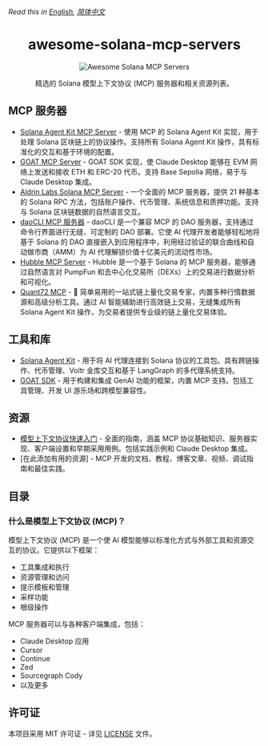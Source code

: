 *Read this in [English](README.md), [简体中文](README.zh-CN.md)*

<div align="center">

# awesome-solana-mcp-servers

![Awesome Solana MCP Servers](banner.png)

精选的 Solana 模型上下文协议 (MCP) 服务器和相关资源列表。

</div>

## MCP 服务器
- [Solana Agent Kit MCP Server](https://github.com/sendaifun/solana-agent-kit/tree/main/examples/agent-kit-mcp-server) - 使用 MCP 的 Solana Agent Kit 实现，用于处理 Solana 区块链上的协议操作。支持所有 Solana Agent Kit 操作，具有标准化的交互和基于环境的配置。
- [GOAT MCP Server](https://github.com/goat-sdk/goat/tree/main/typescript/examples/by-framework/model-context-protocol) - GOAT SDK 实现，使 Claude Desktop 能够在 EVM 网络上发送和接收 ETH 和 ERC-20 代币。支持 Base Sepolia 网络，易于与 Claude Desktop 集成。
- [Aldrin Labs Solana MCP Server](https://github.com/Aldrin-labs/solana-mcp-server) - 一个全面的 MCP 服务器，提供 21 种基本的 Solana RPC 方法，包括账户操作、代币管理、系统信息和质押功能。支持与 Solana 区块链数据的自然语言交互。
- [daoCLI MCP 服务器](https://github.com/DaoCLI/daoCLI-init) - daoCLI 是一个兼容 MCP 的 DAO 服务器，支持通过命令行界面进行无缝、可定制的 DAO 部署。它使 AI 代理开发者能够轻松地将基于 Solana 的 DAO 直接嵌入到应用程序中，利用经过验证的联合曲线和自动做市商（AMM）为 AI 代理解锁价值十亿美元的流动性市场。
- [Hubble MCP Server](https://github.com/HubbleVision/hubble-ai-mcp) - Hubble 是一个基于 Solana 的 MCP 服务器，能够通过自然语言对 PumpFun 和去中心化交易所（DEXs）上的交易进行数据分析和可视化。
- [Quant72 MCP](https://github.com/Quant72AI/quant72-mcp) - 🚀 简单易用的一站式链上量化交易专家，内置多种行情数据源和高级分析工具。通过 AI 智能辅助进行高效链上交易，无缝集成所有 Solana Agent Kit 操作，为交易者提供专业级的链上量化交易体验。

## 工具和库
- [Solana Agent Kit](https://github.com/sendaifun/solana-agent-kit) - 用于将 AI 代理连接到 Solana 协议的工具包。具有跨链操作、代币管理、Voltr 金库交互和基于 LangGraph 的多代理系统支持。
- [GOAT SDK](https://github.com/goat-sdk/goat) - 用于构建和集成 GenAI 功能的框架，内置 MCP 支持。包括工具管理、开发 UI 游乐场和跨模型兼容性。

## 资源
- [模型上下文协议快速入门](https://glama.ai/blog/2024-11-25-model-context-protocol-quickstart) - 全面的指南，涵盖 MCP 协议基础知识、服务器实现、客户端设置和早期采用用例。包括实践示例和 Claude Desktop 集成。
- [在此添加有用的资源] - MCP 开发的文档、教程、博客文章、视频、调试指南和最佳实践。

## 目录

### 什么是模型上下文协议 (MCP)？

模型上下文协议 (MCP) 是一个使 AI 模型能够以标准化方式与外部工具和资源交互的协议。它提供以下框架：
- 工具集成和执行
- 资源管理和访问
- 提示模板和管理
- 采样功能
- 根级操作

MCP 服务器可以与各种客户端集成，包括：
- Claude Desktop 应用
- Cursor
- Continue
- Zed
- Sourcegraph Cody
- 以及更多

## 许可证

本项目采用 MIT 许可证 - 详见 [LICENSE](LICENSE) 文件。
